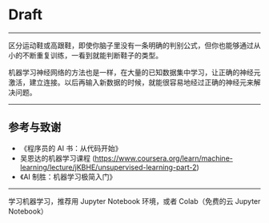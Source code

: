 # Draft

---

区分运动鞋或高跟鞋，即使你脑子里没有一条明确的判别公式，但你也能够通过从小的不断重复训练，一看到就能判断鞋子的类型。

机器学习神经网络的方法也是一样，在大量的已知数据集中学习，让正确的神经元激活，建立连接。以后再输入新数据的时候，就能很容易地经过正确的神经元来解决问题。

---

## 参考与致谢

- 《程序员的 AI 书：从代码开始》
- 吴恩达的机器学习课程 (https://www.coursera.org/learn/machine-learning/lecture/jKBHE/unsupervised-learning-part-2)
- 《AI 制胜：机器学习极简入门》

---

学习机器学习，推荐用 Jupyter Notebook 环境，或者 Colab（免费的云 Jupyter Notebook）
